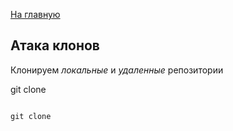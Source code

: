 [На главную](./readme.md)

## Атака клонов

Клонируем *локальные* и *удаленные* репозитории

git clone

```bash=

git clone

```
